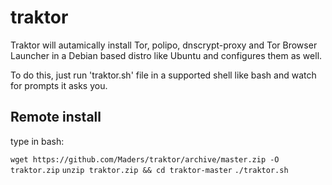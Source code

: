 # traktor
Traktor will autamically install Tor, polipo, dnscrypt-proxy and Tor Browser Launcher in a Debian based distro like Ubuntu and configures them as well.

To do this, just run 'traktor.sh' file in a supported shell like bash and watch for prompts it asks you.

## Remote install
type in bash:

`wget https://github.com/Maders/traktor/archive/master.zip -O traktor.zip`
`unzip traktor.zip && cd traktor-master`
`./traktor.sh`
